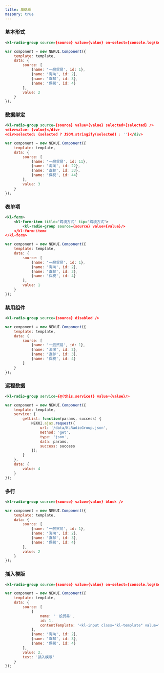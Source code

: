 ```yaml
---
title: 单选组
masonry: true
---
```

<!-- demo_start -->
### 基本形式
<div class="m-example"></div>

```xml
<kl-radio-group source={source} value={value} on-select={console.log($event)} />
```

```javascript
var component = new NEKUI.Component({
    template: template,
    data: {
        source: [
            {name: '一般贸易', id: 1},
            {name: '海淘', id: 2},
            {name: '直邮', id: 3},
            {name: '保税', id: 4}
        ],
        value: 2
    }
});
```
<!-- demo_end -->

<!-- demo_start -->
### 数据绑定
<div class="m-example"></div>

```xml
<kl-radio-group source={source} value={value} selected={selected} />
<div>value: {value}</div>
<div>selected: {selected ? JSON.stringify(selected) : ''}</div>
```

```javascript
var component = new NEKUI.Component({
    template: template,
    data: {
        source: [
            {name: '一般贸易', id: 11},
            {name: '海淘', id: 22},
            {name: '直邮', id: 33},
            {name: '保税', id: 44}
        ],
        value: 3
    }
});
```
<!-- demo_end -->

<!-- demo_start -->
### 表单项

<div class="m-example"></div>

```xml
<kl-form>
    <kl-form-item title="跨境方式" tip="跨境方式">
        <kl-radio-group source={source} value={value}/>
    </kl-form-item>
</kl-form>
```

```javascript
var component = new NEKUI.Component({
    template: template,
    data: {
        source: [
            {name: '一般贸易', id: 1},
            {name: '海淘', id: 2},
            {name: '直邮', id: 3},
            {name: '保税', id: 4}
        ],
        value: 1
    }
});
```
<!-- demo_end -->

<!-- demo_start -->
### 禁用组件
<div class="m-example"></div>

```xml
<kl-radio-group source={source} disabled />
```

```javascript
var component = new NEKUI.Component({
    template: template,
    data: {
        source: [
            {name: '一般贸易', id: 1},
            {name: '海淘', id: 2},
            {name: '直邮', id: 3},
            {name: '保税', id: 4}
        ]
    }
});
```
<!-- demo_end -->

<!-- demo_start -->
### 远程数据
<div class="m-example"></div>

```xml
<kl-radio-group service={@(this.service)} value={value}/>
```

```javascript
var component = new NEKUI.Component({
    template: template,
    service: {
        getList: function(params, success) {
            NEKUI.ajax.request({
                url: '/data/KLRadioGroup.json',
                method: 'get',
                type: 'json',
                data: params,
                success: success
            });
        }
    },
    data: {
        value: 4
    }
});
```
<!-- demo_end -->

<!-- demo_start -->
### 多行
<div class="m-example"></div>

```xml
<kl-radio-group source={source} value={value} block />
```

```javascript
var component = new NEKUI.Component({
    template: template,
    data: {
        source: [
            {name: '一般贸易', id: 1},
            {name: '海淘', id: 2},
            {name: '直邮', id: 3},
            {name: '保税', id: 4}
        ],
        value: 2
    }
});
```
<!-- demo_end -->

<!-- demo_start -->
### 插入模版
<div class="m-example">
    <style>
        .kl-template {
            display: inline-block;
        }
    </style>
</div>

```xml
<kl-radio-group source={source} value={value} on-select={console.log($event)} />
```

```javascript
var component = new NEKUI.Component({
    template: template,
    data: {
        source: [
            {
                name: '一般贸易', 
                id: 1,
                contentTemplate: '<kl-input class="kl-template" value="{this.$parent.data.test}"/>'
            },
            {name: '海淘', id: 2},
            {name: '直邮', id: 3},
            {name: '保税', id: 4}
        ],
        value: 2,
        test: '插入模版'
    }
});
```
<!-- demo_end -->